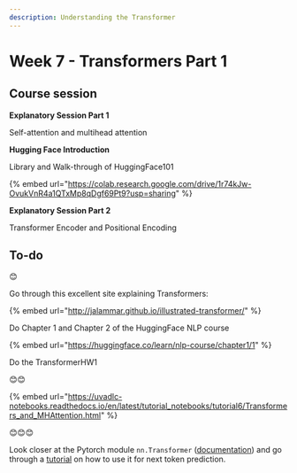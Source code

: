 ```yaml
---
description: Understanding the Transformer
---
```


# Week 7 - Transformers Part 1

## Course session

**Explanatory Session Part 1**

Self-attention and multihead attention





**Hugging Face Introduction**

Library and Walk-through of HuggingFace101

{% embed url="https://colab.research.google.com/drive/1r74kJw-OvukVnR4a1QTxMp8qDgf69Pt9?usp=sharing" %}

**Explanatory Session Part 2**

Transformer Encoder and Positional Encoding



## To-do

😊

Go through this excellent site explaining Transformers:&#x20;

{% embed url="http://jalammar.github.io/illustrated-transformer/" %}

Do Chapter 1 and Chapter 2 of the HuggingFace NLP course

{% embed url="https://huggingface.co/learn/nlp-course/chapter1/1" %}

Do the TransformerHW1

😊😊

{% embed url="https://uvadlc-notebooks.readthedocs.io/en/latest/tutorial_notebooks/tutorial6/Transformers_and_MHAttention.html" %}

😊😊😊

Look closer at the Pytorch module `nn.Transformer` ([documentation](https://pytorch.org/docs/stable/generated/torch.nn.Transformer.html)) and go through a [tutorial](https://pytorch.org/tutorials/beginner/transformer\_tutorial.html) on how to use it for next token prediction.
